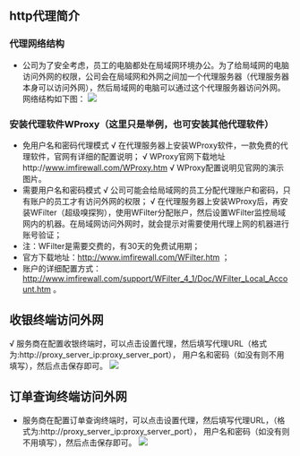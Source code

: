 ## http代理简介
### 代理网络结构
- 公司为了安全考虑，员工的电脑都处在局域网环境办公。为了给局域网的电脑访问外网的权限，公司会在局域网和外网之间加一个代理服务器（代理服务器本身可以访问外网），然后局域网的电脑可以通过这个代理服务器访问外网。网络结构如下图：
![](http://imgcache.tce.fsphere.cn/image/mc.qcloudimg.com/static/img/33a637b9071ab4df9ba083a698725450/image.png)   
### 安装代理软件WProxy（这里只是举例，也可安装其他代理软件）
- 免用户名和密码代理模式
√ 在代理服务器上安装WProxy软件，一款免费的代理软件，官网有详细的配置说明；
√ WProxy官网下载地址http://www.imfirewall.com/WProxy.htm
√ WProxy配置说明见官网的演示图片。
- 需要用户名和密码模式
√ 公司可能会给局域网的员工分配代理账户和密码，只有账户的员工才有访问外网的权限；
√ 在代理服务器上安装WProxy后，再安装WFilter（超级嗅探狗），使用WFilter分配账户，然后设置WFilter监控局域网内的机器。在局域网访问外网时，就会提示对需要使用代理上网的机器进行账号验证；
 - 注：WFilter是需要交费的，有30天的免费试用期；
 - 官方下载地址：http://www.imfirewall.com/WFilter.htm ；
 - 账户的详细配置方式：http://www.imfirewall.com/support/WFilter_4_1/Doc/WFilter_Local_Account.htm 。   
## 收银终端访问外网
√ 服务商在配置收银终端时，可以点击设置代理，然后填写代理URL（格式为:http://proxy_server_ip:proxy_server_port）， 用户名和密码（如没有则不用填写），然后点击保存即可。
![](http://imgcache.tce.fsphere.cn/image/mc.qcloudimg.com/static/img/0445fbe86f69c8859d89d9848abc92c5/image.png) 
## 订单查询终端访问外网
 - 服务商在配置订单查询终端时，可以点击设置代理，然后填写代理URL，（格式为:http://proxy_server_ip:proxy_server_port）， 用户名和密码（如没有则不用填写），然后点击保存即可。
 ![](http://imgcache.tce.fsphere.cn/image/mc.qcloudimg.com/static/img/74848ab56b089654e3be7ddf6b61d0c3/image.png)   
